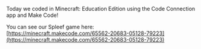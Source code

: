 Today we coded in Minecraft: Education Edition using the Code Connection app and Make Code!

You can see our Spleef game here: [https://minecraft.makecode.com/65562-20683-05128-79223](https://minecraft.makecode.com/65562-20683-05128-79223)
